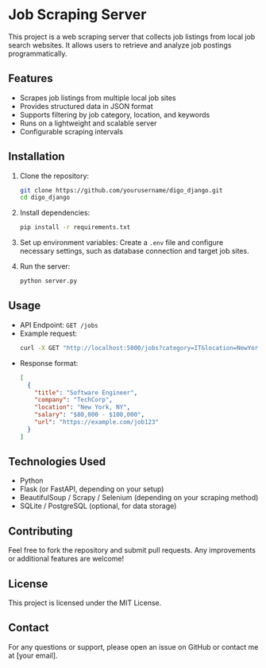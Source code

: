 # Job Scraping Server

This project is a web scraping server that collects job listings from local job search websites. It allows users to retrieve and analyze job postings programmatically.

## Features
- Scrapes job listings from multiple local job sites
- Provides structured data in JSON format
- Supports filtering by job category, location, and keywords
- Runs on a lightweight and scalable server
- Configurable scraping intervals

## Installation

1. Clone the repository:
   ```sh
   git clone https://github.com/yourusername/digo_django.git
   cd digo_django
   ```

2. Install dependencies:
   ```sh
   pip install -r requirements.txt
   ```

3. Set up environment variables:
   Create a `.env` file and configure necessary settings, such as database connection and target job sites.

4. Run the server:
   ```sh
   python server.py
   ```

## Usage
- API Endpoint: `GET /jobs`
- Example request:
  ```sh
  curl -X GET "http://localhost:5000/jobs?category=IT&location=NewYork"
  ```
- Response format:
  ```json
  [
    {
      "title": "Software Engineer",
      "company": "TechCorp",
      "location": "New York, NY",
      "salary": "$80,000 - $100,000",
      "url": "https://example.com/job123"
    }
  ]
  ```

## Technologies Used
- Python
- Flask (or FastAPI, depending on your setup)
- BeautifulSoup / Scrapy / Selenium (depending on your scraping method)
- SQLite / PostgreSQL (optional, for data storage)

## Contributing
Feel free to fork the repository and submit pull requests. Any improvements or additional features are welcome!

## License
This project is licensed under the MIT License.

## Contact
For any questions or support, please open an issue on GitHub or contact me at [your email].

